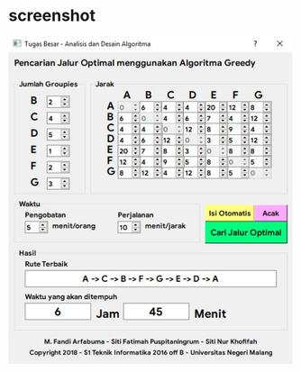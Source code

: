 # screenshot
![alt text](https://raw.githubusercontent.com/fandiarfa26/greedy_find_optimal_path/master/ss.jpg)
